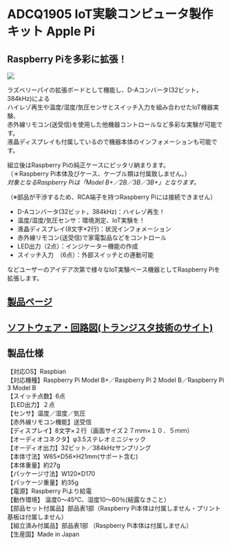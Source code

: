 # ADCQ1905 IoT実験コンピュータ製作キット Apple Pi

## Raspberry Piを多彩に拡張！

![](https://bit-trade-one.co.jp/wp/wp-content/uploads/2019/05/TWcard-ADCQ1905P.png)

ラズベリーパイの拡張ボードとして機能し、D-Aコンバータ(32ビット，384kHz)による  
ハイレゾ再生や温度/湿度/気圧センサとスイッチ入力を組み合わせたIoT機器実験、  
赤外線リモコン(送受信)を使用した他機器コントロールなど多彩な実験が可能です。  
液晶ディスプレイも付属しているので機器本体のインフォメーションも可能です。  

組立後はRaspberry Piの純正ケースにピッタリ納まります。  
（＊Raspberry Pi本体及びケース、ケーブル類は付属致しません。）  
*対象となるRaspberry Piは「Model B+／2B／3B／3B+」となります。*  

（※部品が干渉するため、RCA端子を持つRaspberry Piには接続できません）  

 - D-Aコンバータ(32ビット，384kHz)：ハイレゾ再生！
 - 温度/湿度/気圧センサ：環境測定、IoT実験を！
 - 液晶ディスプレイ(8文字×2行)：状況インフォメーション
 - 赤外線リモコン(送受信)で家電製品などをコントロール
 - LED出力（2点）：インジケーター機能の作成
 - スイッチ入力　（6点）：外部スイッチとの連動可能  
 
などユーザーのアイデア次第で様々なIoT実験ベース機器としてRaspberry Piを拡張します。  

## [製品ページ](https://bit-trade-one.co.jp/adcq1905/)

## [ソフトウェア・回路図(トランジスタ技術のサイト)](https://toragi.cqpub.co.jp/tabid/807/Default.aspx)

## 製品仕様

【対応OS】Raspbian  
【対応機種】Raspberry Pi Model B+／Raspberry Pi 2 Model B／Raspberry Pi 3 Model B  
【スイッチ点数】6点  
【LED出力】２点  
【センサ】温度／湿度／気圧  
【赤外線リモコン機能】送受信  
【ディスプレイ】8文字×２行（画面サイズ２７ｍｍ×１０．５ｍｍ）  
【オーディオコネクタ】φ3.5ステレオミニジャック  
【オーディオ出力】32ビット／384kHzサンプリング  
【本体寸法】W65×D56×H21mm(サポート含む)  
【本体重量】約27g  
【パッケージ寸法】W120×D170  
【パッケージ重量】約35g  
【電源】Raspberry Piより給電  
【動作環境】 温度0～45℃、湿度10～60％(結露なきこと）  
【部品セット付属品】部品表1部（Raspberry Pi本体は付属しません・プリント基板は付属しません）  
【組立済み付属品】部品表1部 （Raspberry Pi本体は付属しません）  
【生産国】Made in Japan  
